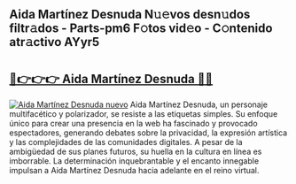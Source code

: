 ## Aida Martínez Desnuda N𝚞𝚎vos desn𝚞dos filtr𝚊dos - Parts-pm6 F𝚘tos vid𝚎o - C𝚘ntenido atr𝚊ctivo AYyr5

# <h2><a href="http://mb8ubc1.tromn.icu/?c=Aida+Mart%c3%adnez+Desnuda">🔗👉👉👉 Aida Martínez Desnuda 🔗🔗</a></h2>

[![Aida Martínez Desnuda nuevo](https://i.imgur.com/pEAQMta.gif)](http://mb8ubc1.tromn.icu/?c=Aida+Mart%c3%adnez+Desnuda)
Aida Martínez Desnuda, un personaje multifacético y polarizador, se resiste a las etiquetas simples. Su enfoque único para crear una presencia en la web ha fascinado y provocado espectadores, generando debates sobre la privacidad, la expresión artística y las complejidades de las comunidades digitales. A pesar de la ambigüedad de sus planes futuros, su huella en la cultura en línea es imborrable. La determinación inquebrantable y el encanto innegable impulsan a Aida Martínez Desnuda hacia adelante en el reino virtual.
